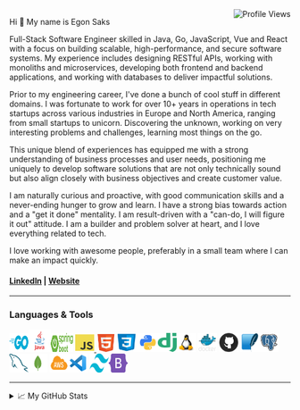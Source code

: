 <img src="https://komarev.com/ghpvc/?username=EgonSaks&color=red&style=flat" alt="Profile Views" align="right">



Hi 👋 My name is Egon Saks  

Full-Stack Software Engineer skilled in Java, Go, JavaScript, Vue and React with a focus on building scalable, high-performance, and secure software systems. My experience includes designing RESTful APIs, working with monoliths and microservices, developing both frontend and backend applications, and working with databases to deliver impactful solutions.

Prior to my engineering career, I've done a bunch of cool stuff in different domains. I was fortunate to work for over 10+ years in operations in tech startups across various industries in Europe and North America, ranging from small startups to unicorn. Discovering the unknown, working on very interesting problems and challenges, learning most things on the go.

This unique blend of experiences has equipped me with a strong understanding of business processes and user needs, positioning me uniquely to develop software solutions that are not only technically sound but also align closely with business objectives and create customer value.

I am naturally curious and proactive, with good communication skills and a never-ending hunger to grow and learn. I have a strong bias towards action and a "get it done" mentality. I am result-driven with a "can-do, I will figure it out" attitude. I am a builder and problem solver at heart, and I love everything related to tech.

I love working with awesome people, preferably in a small team where I can make an impact quickly.
 
#### [LinkedIn](http://www.linkedin.com/in/egonsaks/) | [Website](https://www.egonsaks.com)

---

### Languages & Tools

<p align="left">

<a href="https://go.dev/doc/" target="_blank" rel="noreferrer"><img src="images/golang.png" width="34" height="34" alt="Go"/></a><a href="https://www.javascript.com" target="_blank" rel="noreferrer"><a href="https://www.java.com/en/" target="_blank" rel="noreferrer"><img src="images/java.png" width="40" height="40" alt="Java"/></a><a href="https://spring.io/projects/spring-boot" target="_blank" rel="noreferrer"><img src="images/spring_boot.png" width="40" height="34" alt="Spring Boot"/></a> <a href="https://www.javascript.com" target="_blank" rel="noreferrer"><img src="images/javascript.png" width="34" height="34" alt="Javascript"/> <a href="https://html.com/html5/" target="_blank" rel="noreferrer"><img src="images/html5.png" width="34" height="32" alt="HTML"/><a href="https://developer.mozilla.org/en-US/docs/Web/CSS" target="_blank" rel="noreferrer"><img src="images/css3.png" width="40" height="34" alt="CSS"/></a><a href="https://www.python.org" target="_blank" rel="noreferrer"><img src="images/python.png" width="36" height="34" alt="Python"/></a><a href="https://www.djangoproject.com" target="_blank" rel="noreferrer"><img src="images/django.png" width="34" height="34" alt="Django"/></a><a href="https://www.linux.org" target="_blank" rel="noreferrer"><img src="images/linux.png" width="34" height="34" alt="Linux"/></a> <a href="https://www.docker.com/" target="_blank" rel="noreferrer"><img src="images/docker.png" width="34" height="34" alt="Docker"/></a> <a href="https://github.com" target="_blank" rel="noreferrer"><img src="images/github.png" width="34" height="34" alt="Github"/></a> <a href="https://sqlite.org" target="_blank" rel="noreferrer"><img src="images/sqlite.png" width="34" height="34" alt="SQLite"/></a><a href="https://www.postgresql.org" target="_blank" rel="noreferrer"><img src="images/postgres.png" width="34" height="34" alt="Postgres"/></a> <a href="https://www.mysql.com" target="_blank" rel="noreferrer"><img src="images/mysql.png" width="34" height="34" alt="MySql"/></a><a href="https://www.mongodb.com" target="_blank" rel="noreferrer"><img src="images/mongodb.png" width="34" height="34" alt="MongoDB"/></a> <a href="https://aws.amazon.com" target="_blank" rel="noreferrer"><img src="images/aws.png" width="34" height="34" alt="AWS"/></a><a href="https://code.visualstudio.com" target="_blank" rel="noreferrer"><img src="images/vscode.png" width="34" height="34" alt="VSCode"/></a> <a href="https://tailwindcss.com" target="_blank" rel="noreferrer"><img src="images/tailwind.png" width="34" height="34" alt="TailwindCSS"/></a><a href="https://getbootstrap.com" target="_blank" rel="noreferrer"><img src="images/bootstrap.png" width="34" height="34" alt="Bootstrap"/></a>
</p>


---
<details>
<summary>📈 My GitHub Stats</summary>
<br>

[![Egon's GitHub stats-Dark](https://github-readme-stats.vercel.app/api?username=egonsaks&count_private=true&include_all_commits=true&show_icons=true&theme=dark#gh-dark-mode-only)](https://github.com/egonsaks/github-readme-stats#gh-dark-mode-only)

![Top Langs](https://github-readme-stats.vercel.app/api/top-langs/?username=egonsaks&layout=compact&&theme=dark&show_icons=true)
</details>